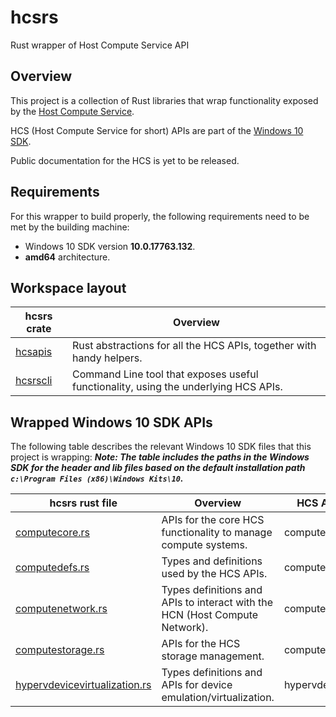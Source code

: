 # hcsrs
Rust wrapper of Host Compute Service API

## Overview

This project is a collection of Rust libraries that wrap functionality exposed by the [Host Compute Service](https://blogs.technet.microsoft.com/virtualization/2017/01/27/introducing-the-host-compute-service-hcs/).

HCS (Host Compute Service for short) APIs are part of the [Windows 10 SDK](https://developer.microsoft.com/en-us/windows/downloads/windows-10-sdk).

Public documentation for the HCS is yet to be released.

## Requirements

For this wrapper to build properly, the following requirements need to be met by the building machine:

- Windows 10 SDK version **10.0.17763.132**.
- **amd64** architecture.

## Workspace layout

| hcsrs crate | Overview |
| -- | -- |
| [hcsapis](/src/hcsapis) | Rust abstractions for all the HCS APIs, together with handy helpers. |
| [hcsrscli](/src/hcsrscli) | Command Line tool that exposes useful functionality, using the underlying HCS APIs. |

## Wrapped Windows 10 SDK APIs

The following table describes the relevant Windows 10 SDK files that this project is wrapping:
**_Note: The table includes the paths in the Windows SDK for the header and lib files based on the default installation path `c:\Program Files (x86)\Windows Kits\10`._**

| hcsrs rust file | Overview | HCS API C Header file | .h path in SDK | .lib path in SDK |
| -- | -- | -- | -- | -- |
| [computecore.rs](/src/hcsapis/src/computecore.rs) | APIs for the core HCS functionality to manage compute systems. | computecore.h | C:\Program Files (x86)\Windows Kits\10\Include\10.0.17763.0\um\computecore.h | C:\Program Files (x86)\Windows Kits\10\Lib\10.0.17763.0\um\x64\computecore.lib |
| [computedefs.rs](/src/hcsapis/src/computedefs.rs) | Types and definitions used by the HCS APIs. | computedefs.h | C:\Program Files (x86)\Windows Kits\10\Include\10.0.17763.0\um\computedefs.h | C:\Program Files (x86)\Windows Kits\10\Lib\10.0.17763.0\um\x64\computedefs.lib |
| [computenetwork.rs](/src/hcsapis/src/computenetwork.rs) | Types definitions and APIs to interact with the HCN (Host Compute Network). | computenetwork.h | C:\Program Files (x86)\Windows Kits\10\Include\10.0.17763.0\um\computenetwork.h | C:\Program Files (x86)\Windows Kits\10\Lib\10.0.17763.0\um\x64\computenetwork.lib |
| [computestorage.rs](/src/hcsapis/src/computestorage.rs) | APIs for the HCS storage management. | computestorage.h | C:\Program Files (x86)\Windows Kits\10\Include\10.0.17763.0\um\computestorage.h | C:\Program Files (x86)\Windows Kits\10\Lib\10.0.17763.0\um\x64\computestorage.lib |
| [hypervdevicevirtualization.rs](/src/hcsapis/src/hypervdevicevirtualization.rs) | Types definitions and APIs for device emulation/virtualization. | hypervdevicevirtualization.h | C:\Program Files (x86)\Windows Kits\10\Include\10.0.17763.0\um\hypervdevicevirtualization.h | C:\Program Files (x86)\Windows Kits\10\Lib\10.0.17763.0\um\x64\vmdevicehost.lib |
